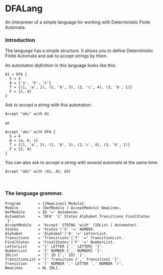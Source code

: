 # DFALang
An interpreter of a simple language for working with Deterministic Finite Automata.

### Introduction
The language has a simple structure. It allows you to define Deterministic Finite Automata and ask to accept strings by them.

An automaton *definition* in this language looks like this:

```
A1 = DFA {
  S = 4
  A = {'a', 'b', 'c'}
  T = {(1, 'a', 2), (1, 'b', 3), (2, 'c', 4), (3, 'b', 1)}
  F = {2, 4}
}
```
Ask to *accept a string* with this automaton: <br />
```
Accept "abc" with A1
```
or
```
Accept "abc" with DFA {
  S = 4
  A = {a, b, c}
  T = {(1, 'a', 2), (1, 'b', 3), (2,'c', 4), (3, 'b', 1)}
  F = {2, 4}
}
```

You can also ask to *accept a string with several automata* at the same time:  <br />
```
Accept "abc" with (A1, A2, A3)
```
<br />

### The language grammar. <br />

```
Program        = {[NewLines] Module}.
Module         = (DefModule | AcceptModule) NewLines.
DefModule      = ID '=' Automaton.
Automaton      = 'DFA' '{' States Alphabet Transitions FinalStates '}'.
AcceptModule   = 'Accept' STRING 'with' (IDList | Automaton).
States         = 'States'|'S' '=' NUMBER.
Alphabet       = 'Alphabet'|'A' '=' LetterList.
Transitions    = 'Transitions'|'T' '=' TransitionList.
FinalStates    = 'FinalStates'|'F' '=' NumberList.
LetterList     = '{' LETTER {',' LETTER} '}'.
NumberList     = '{' NUMBER {',' NUMBER} '}'.
IDList         = '{' ID {',' ID} '}'.
TransitionList = '{' Transition {',' Transition} '}'.
Transition     = '(' NUMBER ',' LETTER ',' NUMBER ')'.
NewLines       = NL {NL}.
```
